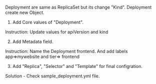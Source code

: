 Deployment are same as ReplicaSet but its change "Kind".
Deployment create new Object.


1. Add Core values of "Deployment".

Instruction: Update values for apiVersion and kind


2. Add Metadata field.

Instruction: Name the Deployment frontend. And add labels app=>mywebsite and tier=> frontend


3. Add "Replica", "Selector" and "Template" for final configration.

Solution - Check sample_deployment.yml file.


